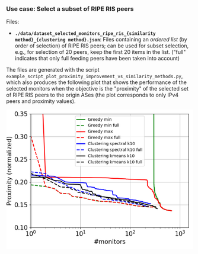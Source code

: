 ### Use case: Select a subset of RIPE RIS peers

Files:
* **`./data/dataset_selected_monitors_ripe_ris_{similarity method}_{clustering method}.json`**: Files containing an _ordered list_ (by order of selection) of RIPE RIS peers; can be used for subset selection, e.g., for selection of 20 peers, keep the first 20 items in the list. ("full" indicates that only full feeding peers have been taken into account)


The files are generated with the script `example_script_plot_proximity_improvement_vs_similarity_methods.py`, which also produces the following plot that shows the performance of the selected monitors when the objective is the "proximity" of the selected set of RIPE RIS peers to the origin ASes (the plot corresponds to only IPv4 peers and proximity values). 

![Subset selection methods and their efficiency wrt. the proximity metrix](./figures/fig_ripe_ris_subset_selection_vs_proximity_v4.png?raw=true)